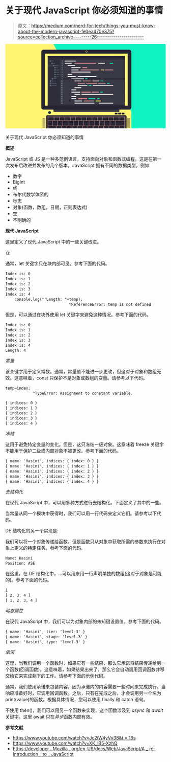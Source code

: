 # 关于现代 JavaScript 你必须知道的事情

> 原文：<https://medium.com/nerd-for-tech/things-you-must-know-about-the-modern-javascript-fe0ea470e375?source=collection_archive---------26----------------------->

![](img/95d309a829b733bbe100676b9f538ced.png)

关于现代 JavaScript 你必须知道的事情

**概述**

JavaScript 或 JS 是一种多范例语言，支持面向对象和函数式编程。这是在第一次发布后改进并发布的几个版本。JavaScript 拥有不同的数据类型，例如:

*   数字
*   BigInt
*   线
*   布尔代数学体系的
*   标志
*   对象(函数，数组，日期，正则表达式)
*   空
*   不明确的

**现代 JavaScript**

这里定义了现代 JavaScript 中的一些关键改进。

*让*

通常，let 关键字只在块内部可见。参考下面的代码。

```
Index is: 0
Index is: 1
Index is: 2
Index is: 3
Index is: 4
    console.log("'Length: "+temp);
                            ^ReferenceError: temp is not defined
```

但是，可以通过在块外使用 let 关键字来避免这种情况。参考下面的代码。

```
Index is: 0
Index is: 1
Index is: 2
Index is: 3
Index is: 4
Length: 4
```

*常量*

该关键字用于定义常数。通常，常量值不能进一步更改，但这对于对象和数组无效。这意味着，const 只保护不是对象或数组的变量。请参考以下代码。

```
temp=index;
            ^TypeError: Assignment to constant variable.
```

```
{ indices: 0 }
{ indices: 1 }
{ indices: 2 }
{ indices: 3 }
{ indices: 4 }
```

*冻结*

这用于避免特定变量的变化。但是，这只冻结一级对象。这意味着 freeze 关键字不能用于保护二级或内部对象不被更改。参考下面的代码。

```
{ name: 'Hasini', indices: { index: 0 } }
{ name: 'Hasini', indices: { index: 1 } }
{ name: 'Hasini', indices: { index: 2 } }
{ name: 'Hasini', indices: { index: 3 } }
{ name: 'Hasini', indices: { index: 4 } }
```

*去结构化*

在现代 JavaScript 中，可以用多种方式进行去结构化。下面定义了其中的一些。

当常量从同一个模块中获得时，我们可以用一行代码来定义它们。请参考以下代码。

DE 结构化的另一个实现是:

我们可以将一个对象传递给函数，但是函数只从对象中获取所需的参数来执行在对象上定义的特定任务。参考下面的代码。

```
Name: Hasini
Position: ASE
```

在这里，在 DE 结构化中，…可以用来用一行声明单独的数组(这对于对象是可能的)。参考下面的代码。

```
1
[ 2, 3, 4 ]
[ 1, 2, 3, 4 ]
```

*动态属性*

在现代 JavaScript 中，我们可以为对象内部的未知键设置值。参考下面的代码。

```
{ name: 'Hasini', tier: 'level-3' }
{ name: 'Hasini', stage: 'level-3' }
{ name: 'Hasini', type: 'level-3' }
```

*承诺*

这里，当我们调用一个函数时，如果它有一些结果，那么它承诺将结果传递给另一个函数(回调函数)。这意味着，如果结果出来了，那么它会自动调用回调函数并移交给它来完成剩下的工作。请参考下面的示例代码。

通常，我们使用承诺来包装内容，因为承诺内的内容需要一些时间来完成执行。当响应准备好时，它调用回调函数。之后，只有在完成之后，才会调用另一个名为 print(value)的函数。根据具体情况，您可以使用 finally 和 catch 语句。

不使用 then()，我们可以用另一个函数来实现，这个函数涉及到 *async* 和 *await* 关键字。这里 await 只在*异步*函数内部有效。

**参考文献**

*   [https://www.youtube.com/watch?v=Jc2iW4yVv38&t = 16s](https://www.youtube.com/watch?v=Jc2iW4yVv38&t=16s)
*   https://www.youtube.com/watch?v=XK_lB5-XzhQ
*   [https://developer . Mozilla . org/en-US/docs/Web/JavaScript/A _ re-introduction _ to _ JavaScript](https://developer.mozilla.org/en-US/docs/Web/JavaScript/A_re-introduction_to_JavaScript)